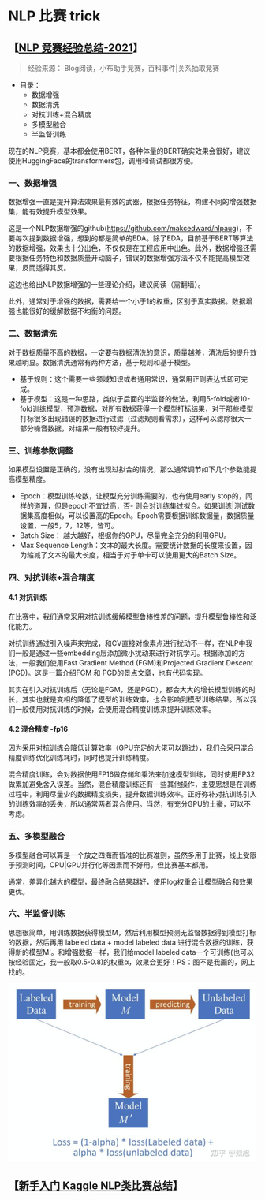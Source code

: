 # NLP 比赛 trick

## 【[NLP 竞赛经验总结-2021](https://zhuanlan.zhihu.com/p/371198818)】

> 经验来源： Blog阅读，小布助手竞赛，百科事件|关系抽取竞赛

- 目录：
  - 数据增强
  - 数据清洗
  - 对抗训练+混合精度
  - 多模型融合
  - 半监督训练

现在的NLP竞赛，基本都会使用BERT，各种体量的BERT确实效果会很好，建议使用HuggingFace的transformers包，调用和调试都很方便。

### 一、数据增强

数据增强一直是提升算法效果最有效的武器，根据任务特征，构建不同的增强数据集，能有效提升模型效果。

这是一个NLP数据增强的github(https://github.com/makcedward/nlpaug)，不要每次提到数据增强，想到的都是简单的EDA。除了EDA，目前基于BERT等算法的数据增强，效果也十分出色，不仅仅是在工程应用中出色。此外，数据增强还需要根据任务特色和数据质量开动脑子，错误的数据增强方法不仅不能提高模型效果，反而适得其反。

这边也给出NLP数据增强的一些理论介绍，建议阅读（需翻墙）。

此外，通常对于增强的数据，需要给一个小于1的权重，区别于真实数据。数据增强也能很好的缓解数据不均衡的问题。

### 二、数据清洗

对于数据质量不高的数据，一定要有数据清洗的意识，质量越差，清洗后的提升效果越明显。数据清洗通常有两种方法，基于规则和基于模型。

- 基于规则：这个需要一些领域知识或者通用常识，通常用正则表达式即可完成。
- 基于模型：这是一种思路，类似于后面的半监督的做法。利用5-fold或者10-fold训练模型，预测数据，对所有数据获得一个模型打标结果，对于那些模型打标很多出现错误的数据进行过滤（过滤规则看需求），这样可以滤除很大一部分噪音数据，对结果一般有较好提升。

### 三、训练参数调整

如果模型设置是正确的，没有出现过拟合的情况，那么通常调节如下几个参数能提高模型精度。

- Epoch：模型训练轮数，让模型充分训练需要的，也有使用early stop的，同样的道理，但是epoch不宜过高，否- 则会对训练集过拟合。如果训练|测试数据集高度相似，可以设置高的Epoch。Epoch需要根据训练数据量，数据质量设置，一般5，7，12等，皆可。
- Batch Size： 越大越好，根据你的GPU，尽量完全充分的利用GPU。
- Max Sequence Length：文本的最大长度。需要统计数据的长度来设置，因为缩减了文本的最大长度，相当于对于单卡可以使用更大的Batch Size。

### 四、对抗训练+混合精度

#### 4.1 对抗训练

在比赛中，我们通常采用对抗训练缓解模型鲁棒性差的问题，提升模型鲁棒性和泛化能力。

对抗训练通过引入噪声来完成，和CV直接对像素点进行扰动不一样，在NLP中我们一般是通过一些embedding层添加微小扰动来进行对抗学习。根据添加的方法，一般我们使用Fast Gradient Method (FGM)和Projected Gradient Descent (PGD)。这是一篇介绍FGM 和 PGD的景点文章，也有代码实现。

其实在引入对抗训练后（无论是FGM，还是PGD），都会大大的增长模型训练的时长，其实也就是变相的降低了模型的训练效率，也会影响到模型训练结果。所以我们一般使用对抗训练的时候，会使用混合精度训练来提升训练效率。

#### 4.2 混合精度 -fp16

因为采用对抗训练会降低计算效率（GPU充足的大佬可以跳过），我们会采用混合精度训练优化训练耗时，同时也提升训练精度。

混合精度训练，会对数据使用FP16做存储和乘法来加速模型训练，同时使用FP32做累加避免舍入误差。当然，混合精度训练还有一些其他操作，主要思想是在训练过程中，利用尽量少的数据精度损失，提升数据训练效率。正好弥补对抗训练引入的训练效率的丢失，所以通常两者混合使用。当然，有充分GPU的土豪，可以不考虑。

### 五、多模型融合

多模型融合可以算是一个放之四海而皆准的比赛准则，虽然多用于比赛，线上受限于预测时间，CPU|GPU并行化等因素而不好用。但比赛基本都用。

通常，差异化越大的模型，最终融合结果越好，使用log权重会让模型融合和效果更优。

### 六、半监督训练

思想很简单，用训练数据获得模型M，然后利用模型预测无监督数据得到模型打标的数据，然后再用 labeled data + model labeled data 进行混合数据的训练，获得新的模型M'。和增强数据一样，我们给model labeled data一个可训练(也可以按经验固定，我一般取0.5-0.8)的权重α，效果会更好！PS：图不是我画的，网上找的。

![](img/微信截图_20210531142203.png)

## 【[新手入门 Kaggle NLP类比赛总结](https://zhuanlan.zhihu.com/p/109992475)】


